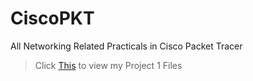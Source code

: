 # CiscoPKT
All Networking Related Practicals in Cisco Packet Tracer

> Click [This](https://github.com/harshrajbedi/CiscoPKT/tree/main/Project%201) to view my Project 1 Files 
